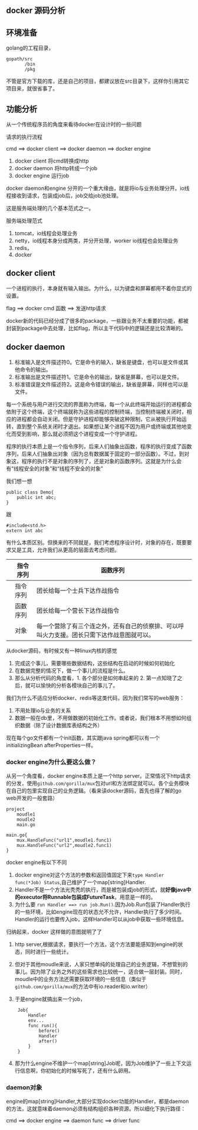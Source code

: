 ## docker 源码分析

## 环境准备

golang的工程目录，

	gopath/src
		   /bin
		   /pkg
		   
不管是官方下载的库，还是自己的项目，都建议放在src目录下，这样你引用其它项目来，就很省事了。

## 功能分析

从一个传统程序员的角度来看待docker在设计时的一些问题

请求的执行流程

cmd ==> docker client  ==> docker daemon ==> docker engine

1. docker client 将cmd转换成http
2. docker daemon 将http转成一个job
3. docker engine 运行job

docker daemon和engine 分开的一个重大缘由，就是将io与业务处理分开。io线程接收到请求，包装成job后，job交给job池处理。

这是服务端处理的几个基本范式之一。

服务端处理范式

1. tomcat，io线程会处理业务
2. netty，io线程本身分成两类，并分开处理，worker io线程也会处理业务
2. redis，
3. docker

## docker client


一个进程的执行，本身就有输入输出。为什么，以为键盘和屏幕都用不着你显式的设置。

flag ==> docker cmd 函数   ==> 发送http请求

docker新的代码已经分成了很多的package，一些跟业务不太重要的功能，都被封装到package中去处理，比如flag，所以主干代码中的逻辑还是比较清晰的。

## docker daemon

1. 标准输入是文件描述符0。它是命令的输入，缺省是键盘，也可以是文件或其他命令的输出。
2. 标准输出是文件描述符1。它是命令的输出，缺省是屏幕，也可以是文件。
3. 标准错误是文件描述符2。这是命令错误的输出，缺省是屏幕，同样也可以是文件。

每一个系统与用户进行交流的界面称为终端，每一个从此终端开始运行的进程都会依附于这个终端，这个终端就称为这些进程的控制终端，当控制终端被关闭时，相应的进程都会自动关闭。但是守护进程却能够突破这种限制，它从被执行开始运转，直到整个系统关闭时才退出。如果想让某个进程不因为用户或终端或其他地变化而受到影响，那么就必须把这个进程变成一个守护进程。


程序的执行本质上是一个指令序列，后来人们抽象出函数，程序的执行变成了函数序列，后来人们抽象出对象（因为总有数据属于固定的一部分函数）。不过，到对象这，程序的执行不是对象的序列了，还是对象的函数序列。这就是为什么会有“线程安全的对象”和“线程不安全的对象”

我们想一想

	public class Demo{
		public int abc;
	}

跟

	#include<std.h>
	extern int abc
	
有什么本质区别。但换来的不同就是，我们考虑程序设计时，对象的存在，既要要求又是工具，允许我们从更高的层面去考虑问题。

||指令序列|函数序列|
|---|---|---|
||指令序列|团长给每一个士兵下达作战指令|
||函数序列|团长给每一个营长下达作战指令|
||对象|每一个营除了有三个连之外，还有自己的侦察排、可以呼叫火力支援。团长只需下达作战意图就可以。|


从docker源码，有时候又有一种linux内核的感觉

1. 完成这个事儿，需要哪些数据结构，这些结构在启动的时候如何初始化
2. 在数据完整的情况下，做一个事儿的流程是什么。
3. 那么从分析代码的角度看，1. 各个部分是如何串起来的 2. 第一点知晓了之后，就可以愉快的分析各模块自己的事儿了。

我们为什么不适应分析docker、redis等这类代码，因为我们常写的web服务：

1. 不用处理io与业务的关系
2. 数据一般在db里，不用做数据的初始化工作。或者说，我们根本不用想如何组织数据（除了设计数据库表结构之外）


现在每个go文件都有一个init函数，其实跟java spring都可以有一个initializingBean afterProperties一样。

### docker engine为什么要这么做？

从另一个角度看，docker engine本质上是一个http server。正常情况下http请求的分发，使用`github.com/gorilla/mux`包对url和方法绑定就可以。各个业务模块在自己的包里实现自己的业务逻辑。（看来读docker源码，首先也得了解的go web开发的一般套路）

	project
		moudle1
		moudle2
		main.go
		
	main.go{
		mux.HandleFunc("url1",moudle1.func1)
		mux.HandleFunc("url2",moudle2.func1)
	}


docker engine有以下不同

1. docker engine对这个方法的参数和返回值固定下来`type Handler func(*Job) Status`,自己维护了一个map[string]Handler.
2. Handler不是一个方法光秃秃的执行，而是被包装成job的形式，就**好像java中的executor将Runnable包装成FutureTask**，用意是一样的。
3. 为什么要 `run Handler ==> run job.Run()`.因为Job.Run包装了Handler执行的一些环境，比如engine现在的状态允不允许，Handler执行了多少时间。Handler的运行也要传入job，这样Handler可以从job中获取一些环境信息。

归纳起来，docker 这样做的意图就明了了

1. http server,根据请求，要执行一个方法，这个方法要能感知到engine的状态，同时进行一些统计。
2. 但对于其他moudle来说，人家只想单纯的处理自己的业务逻辑，不想管别的事儿。因为除了业务之外的这些需求也比较统一，适合做一层封装。同时，moudle中的业务方法还需要获取环境的一些信息（类似于`github.com/gorilla/mux`的方法中有io.reader和io.writer）
3. 于是engine就搞出来一个job，

		Job{
			Handler
			env...
			func run(){
				before()
				Handler
				after()
			}
		}
		
4. 那为什么engine不维护一个map[string]Job呢，因为Job维护了一些上下文运行信息啊，你初始化的时候写死了，还有什么卵用。


### daemon对象

engine的map[string]Handler,大部分实现docker功能的Handler，都是daemon的方法，这就意味着daemon必须有结构组织各种资源。所以细化下执行路径：

cmd ==> docker engine ==> daemon func  ==> driver func
